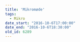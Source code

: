 ```yaml
---
title: 'Mikromøde'
tags:
  - Mikro
date_start: "2016-10-6T17:00:00"
date_end: "2016-10-6T18:30:00"
old_id: 6289
---
```

